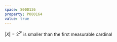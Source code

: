 ```yaml
---
space: S000136
property: P000164
value: true
---
```


$|X| = 2^{2^\mathfrak{c}}$ is smaller than the first measurable cardinal